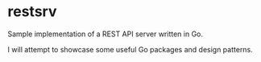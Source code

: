 # restsrv

Sample implementation of a REST API server written in Go.

I will attempt to showcase some useful Go packages and design patterns.
